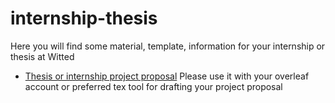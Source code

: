 # internship-thesis
Here you will find some material, template, information for your internship or thesis at Witted

- [Thesis or internship project proposal](project_proposal_template.tex) Please use it with your overleaf account or preferred tex tool for drafting your project proposal
